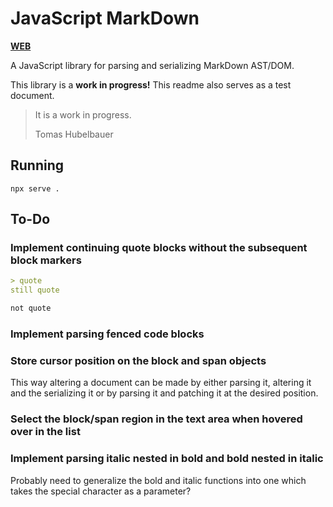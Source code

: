 # JavaScript MarkDown

[**WEB**](https://tomashubelbauer.github.io/js-markdown)

A JavaScript library for parsing and serializing MarkDown AST/DOM.

This library is a **work in progress!**
This readme also serves as a test document.

> It is a work in progress.
> 
> Tomas Hubelbauer

## Running

`npx serve .`

## To-Do

### Implement continuing quote blocks without the subsequent block markers

```md
> quote
still quote

not quote
```

### Implement parsing fenced code blocks

### Store cursor position on the block and span objects

This way altering a document can be made by either parsing it, altering it and
the serializing it or by parsing it and patching it at the desired position.

### Select the block/span region in the text area when hovered over in the list

### Implement parsing italic nested in bold and bold nested in italic

Probably need to generalize the bold and italic functions into one which takes
the special character as a parameter?
